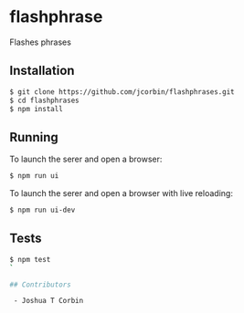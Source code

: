 # flashphrase

Flashes phrases

## Installation

```sh
$ git clone https://github.com/jcorbin/flashphrases.git
$ cd flashphrases
$ npm install
```

## Running

To launch the serer and open a browser:
```sh
$ npm run ui
```

To launch the serer and open a browser with live reloading:
```sh
$ npm run ui-dev
```

## Tests

```sh
$ npm test
`

## Contributors

 - Joshua T Corbin
